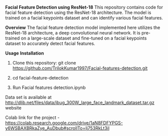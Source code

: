 **Facial Feature Detection using ResNet-18**
This repository contains code for facial feature detection using the ResNet-18 architecture. The model is trained on a facial keypoints dataset and can identify various facial features.

**Overview**
The facial feature detection model implemented here utilizes the ResNet-18 architecture, a deep convolutional neural network. It is pre-trained on a large-scale dataset and fine-tuned on a facial keypoints dataset to accurately detect facial features.

**Usage**
**Installation**
1. Clone this repository:
git clone https://github.com/TrilokKumar1997/Facial-features-detection.git

2. cd facial-feature-detection

3. Run Facial features detection.ipynb

Data set is available at http://dlib.net/files/data/ibug_300W_large_face_landmark_dataset.tar.gz website


Colab link for the project - https://colab.research.google.com/drive/1aN8FDFYPGS-y6WSBAXBRkaZye_AuDbub#scrollTo=Ij753RkLt3il
